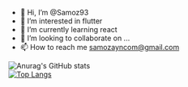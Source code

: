 - 👋 Hi, I’m @Samoz93
- 👀 I’m interested in flutter
- 🌱 I’m currently learning react
- 💞️ I’m looking to collaborate on ...
- 📫 How to reach me samozayncom@gmail.com

![Anurag's GitHub stats](https://github-readme-stats.vercel.app/api?username=Samoz93&count_private=true&show_icons=true&theme=radical)
<br/>
[![Top Langs](https://github-readme-stats.vercel.app/api/top-langs/?username=Samoz93)](https://github.com/anuraghazra/github-readme-stats)

<!---
Samoz93/Samoz93 is a ✨ special ✨ repository because its `README.md` (this file) appears on your GitHub profile.
You can click the Preview link to take a look at your changes.
--->
